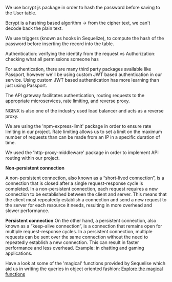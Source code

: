 We use bcrypt js package in order to hash the password before saving to the User table. 

Bcrypt is a hashing based algorithm -> from the cipher text, we can't decode back the plain text.

We use triggers (known as hooks in Sequelize), to compute the hash of the password before inserting the record into the table.

Authentication: verifying the identity from the request vs Authorization: checking what all permissions someone has

For authentication, there are many third party packages available like Passport, however we'll be using custom JWT based authentication in our service. Using custom JWT based authentication has more learning than just using Passport.

The API gateway facilitates authentication, routing requests to the appropriate microservices, rate limiting, and reverse proxy.

NGINX is also one of the industry used load balancer and acts as a reverse proxy.

We are using the 'npm-express-limit' package in order to ensure rate limiting in our project. Rate limiting allows us to set a limit on the maximum number of requests than can be made from an IP in a specific duration of time.

We used the 'http-proxy-middleware' package in order to implement API routing within our project.

**Non-persistent connection**

A non-persistent connection, also known as a “short-lived connection”, is a connection that is closed after a single request-response cycle is completed. In a non-persistent connection, each request requires a new connection to be established between the client and server. This means that the client must repeatedly establish a connection and send a new request to the server for each resource it needs, resulting in more overhead and slower performance. 

**Persistent connection**
On the other hand, a persistent connection, also known as a “keep-alive connection”, is a connection that remains open for multiple request-response cycles. In a persistent connection, multiple requests can be sent over the same connection without the need to repeatedly establish a new connection. This can result in faster performance and less overhead. Example: in chatting and gaming applications.

Have a look at some of the 'magical' functions provided by Sequelise which aid us in writing the queries in object oriented fashion: [Explore the magical functions](https://medium.com/@jsmney/a-more-in-depth-look-at-sequelizes-magic-methods-428928c70d58#:~:text=Magic%20methods%20are%20generated%20by,rows%20in%20a%20relational%20database.)